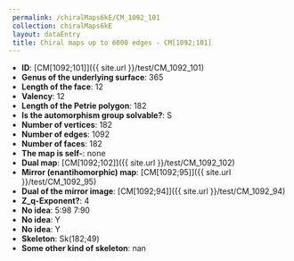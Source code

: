 ```yaml
--- 
 permalink: /chiralMaps6kE/CM_1092_101 
 collection: chiralMaps6kE
 layout: dataEntry
 title: Chiral maps up to 6000 edges - CM[1092;101]
---
```


- **ID**: [CM[1092;101]]({{ site.url }}/test/CM_1092_101)
- **Genus of the underlying surface**: 365
- **Length of the face**: 12
- **Valency**: 12
- **Length of the Petrie polygon**: 182
- **Is the automorphism group solvable?**: S
- **Number of vertices**: 182
- **Number of edges**: 1092
- **Number of faces**: 182
- **The map is self-**: none
- **Dual map**: [CM[1092;102]]({{ site.url }}/test/CM_1092_102)
- **Mirror (enantihomorphic) map**: [CM[1092;95]]({{ site.url }}/test/CM_1092_95)
- **Dual of the mirror image**: [CM[1092;94]]({{ site.url }}/test/CM_1092_94)
- **Z_q-Exponent?**: 4
- **No idea**:  5:98 7:90
- **No idea**: Y
- **No idea**: Y
- **Skeleton**: Sk(182;49)
- **Some other kind of skeleton**: nan
